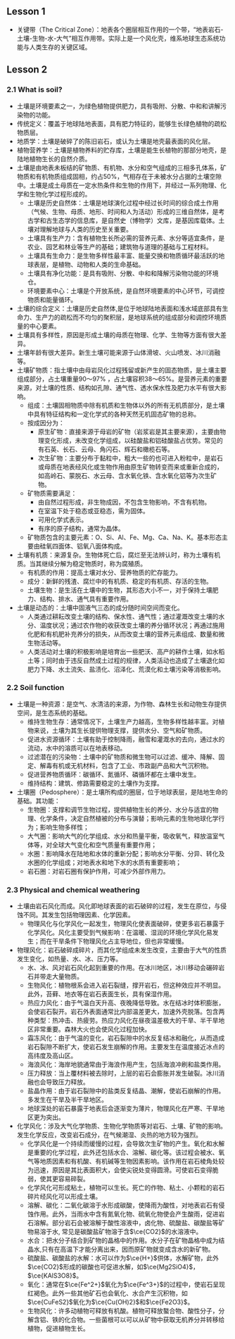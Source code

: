 ## Lesson 1
* 关键带（The Critical Zone）：地表各个圈层相互作用的一个带，“地表岩石-土壤-生物-水-大气”相互作用带。实际上是一个风化壳，维系地球生态系统功能与人类生存的关键区域。

## Lesson 2
### 2.1 What is soil?
* 土壤是环境要素之一，为绿色植物提供肥力，具有吸附、分散、中和和讲解污染物的功能。
* 传统定义：覆盖于地球陆地表面，具有肥力特征的，能够生长绿色植物的疏松物质层。
* 地质学：土壤是破碎了的陈旧岩石，或认为土壤是地壳最表面的风化层。
* 植物营养学：土壤是植物养料的贮存库，土壤是能生长植物的那部分地壳，是陆地植物生长的自然介质。
* 土壤是由地表未板结的矿物质、有机物、水分和空气组成的三相多孔体系，矿物质和有机物质组成固相，约占50%，气相存在于未被水分占据的土壤空隙中。土壤是成土母质在一定水热条件和生物的作用下，并经过一系列物理、化学和生物化学过程形成的。
  * 土壤是历史自然体：土壤是地球演化过程中经过长时间的综合成土作用（气候、生物、母质、地形、时间和人为活动）形成的三维自然体，是考古学和古生态学的信息库，是自然史（博物学）文库，是基因库载体。土壤对理解地球与人类的历史至关重要。
  * 土壤具有生产力：含有植物生长所必需的营养元素、水分等适宜条件，是农业、园艺和林业等生产的基础；建筑物与道理的基础与工程材料。
  * 土壤具有生命力：是生物多样性最丰富、能量交换和物质循环最活跃的地球表层，是植物、动物和人类的生命基础。
  * 土壤具有净化功能：是具有吸附、分散、中和和降解污染物功能的环境仓。
  * 环境要素中心：土壤是个开放系统，是自然环境要素的中心环节，可调控物质和能量循环。
* 土壤的综合定义：土壤是历史自然体,是位于地球陆地表面和浅水域底部具有生命力、生产力的疏松而不均匀的聚积层，是地球系统的组成部分和调控环境质量的中心要素。
* 土壤具有多样性，原因是形成土壤的母质在物理、化学、生物等方面有很大差异。
* 土壤年龄有很大差异。新生土壤可能来源于山体滑坡、火山喷发、冰川消融等。
* 土壤矿物质：指土壤中由母岩风化过程残留或新产生的固态物质，是土壤主要组成部分，占土壤重量90～97% ，占土壤容积38～65%。是营养元素的重要来源，对土壤的性质、结构如孔隙、通气性、透水保水性及肥力水平有很大影响。
  * 组成：土壤固相物质中除有机质和生物体以外的所有无机质部分，是土壤中具有特征结构和一定化学式的各种天然无机固态矿物的总称。
  * 按成因分为：
    * 原生矿物：直接来源于母岩的矿物（岩浆岩是其主要来源），主要由物理变化形成，未改变化学组成，以硅酸盐和铝硅酸盐占优势。常见的有石英、长石、云母、角闪石、辉石和橄榄石等。
    * 次生矿物：主要分布于黏粒中，粗大一些的也可进入粉粒中，是岩石或母质在地表经风化或生物作用由原生矿物转变而来或重新合成的，如高岭石、蒙脱石、水云母、含水氧化铁、含水氧化铝等为次生矿物。
  * 矿物质需要满足：
    * 由自然过程形成，非生物成因，不包含生物影响，不含有机物。
    * 在室温下处于稳态或亚稳态，需为固体。
    * 可用化学式表示。
    * 有序的原子结构，通常为晶体。
  * 矿物质包含的主要元素：O、Si、Al、Fe、Mg、Ca、Na、K。基本形态主要由硅氧四面体、铝氧八面体构成。
* 土壤有机质：来源复杂。生物体死亡后，腐烂至无法辨认时，称为土壤有机质。当其继续分解为稳定物质时，称为腐殖质。
  * 有机质的作用：提高土壤对水分、营养物质的贮存能力。
  * 成分：新鲜的残渣、腐烂中的有机质、稳定的有机质、存活的生物。
  * 土壤生物：是生活在土壤中的生物，其形态大小不一，对于保持土壤肥力、结构、排水、通气具有重要作用。
* 土壤是动态的：土壤中固液气三态的成分随时间空间而变化。
  * 人类通过耕耘改变土壤的结构、保水性、通气性；通过灌溉改变土壤的水分、温度状况；通过农作物的收获改变土壤的养分循环状况；再通过施用化肥和有机肥补充养分的损失，从而改变土壤的营养元素组成、数量和微生物活动等。
  * 人类活动对土壤的积极影响是培育出一些肥沃、高产的耕作土壤，如水稻土等；同时由于违反自然成土过程的规律，人类活动也造成了土壤退化如肥力下降、水土流失、盐渍化、沼泽化、荒漠化和土壤污染等消极影响。

### 2.2 Soil function
* 土壤是一种资源：是空气、水清洁的来源，为作物、森林生长和动物生存提供空间，是生态系统的基础。
  * 维持生物生存：通常情况下，土壤生产力越高，生物多样性越丰富。对植物来说，土壤为其生长提供物理支撑，提供水分、空气和矿物质。
  * 促进水资源循环：土壤有助于控制降雨，融雪和灌溉水的去向，通过水的流动，水中的溶质可以在地表移动。
  * 过滤潜在的污染物：土壤中的矿物质和微生物可以过滤、缓冲、降解、固定、解毒有机或无机材料，包含了工业、市政副产品和大气沉积物。
  * 促进营养物质循环：碳循环、氮循环、磷循环都在土壤中发生。
  * 维持结构：建筑、修路需要稳定的土壤作为支撑。
* 土壤圈（Pedosphere）：是土壤所构成的圈层，位于地球表层，是陆地生命的基础。其功能：
  * 生物圈：支撑和调节生物过程，提供植物生长的养分、水分与适宜的物理、化学条件，决定自然植被的分布与演替；影响元素的生物地球化学行为；影响生物多样性；
  * 大气圈：影响大气的化学组成、水分和热量平衡，吸收氧气，释放温室气体等，对全球大气变化和空气质量有重要作用；
  * 水圈：影响降水在陆地和水体的重新分配；影响水分平衡、分异、转化及水圈的化学组成；对地表水和地下水的水质有重要影响；
  * 岩石圈：对岩石圈有保护作用，可减少外部作用力。

### 2.3 Physical and chemical weathering
* 土壤由岩石风化而成。风化即地球表面的岩石破碎的过程，发生在原位，与侵蚀不同。其发生包括物理因素、化学因素。
  * 物理风化与化学风化一起发生，物理风化使表面破碎，使更多岩石暴露于化学风化。风化主要受到气候影响：在温暖、湿润的环境化学风化易发生；而在干旱条件下物理风化占主导地位，但也非常缓慢。
* 物理风化：岩石破碎成碎片，而其化学组成未发生改变，主要由于大气的性质发生变化，如热量、水、冰、压力等。
  * 水、冰、风对岩石风化起到重要的作用。在冰川地区，冰川移动会碾碎岩石并带走大量物质。
  * 生物风化：植物根系会进入岩石裂缝，撑开岩石，但这种效应并不明显。此外，苔藓、地衣等在岩石表面生长，具有保湿作用。
  * 热应力风化：由于气温白天升高、夜晚降低导致。水在结冰时体积膨胀，会使岩石裂开。岩石外表面通常比内部温差更大，加速外壳脱落。包含两种类型：热冲击、热疲劳。热应力风化在昼夜温差极大的干旱、半干旱地区非常重要。森林大火也会使风化过程加快。
  * 霜冻风化：由于气温的变化，岩石裂隙中的水反复结冰和融化，从而造成岩石裂隙不断扩大，使岩石发生崩解的作用。主要发生在温度接近冰点的高纬度及高山区。
  * 海浪风化：海岸地貌通常由于海浪作用产生，包括海浪冲刷和盐类作用。
  * 压力释放：当上覆材料被去除时，上层的岩石会膨胀并发生破裂。冰川消融也会导致压力释放。
  * 盐晶作用：由于岩石裂隙中的盐类反复结晶、潮解，使岩石崩解的作用。多发生在干旱及半干旱地区。
  * 地球深处的岩石暴露于地表后会逐渐变为薄片，物理风化在严寒、干旱地区更为突出。
* 化学风化：涉及大气化学物质、生物化学物质等对岩石、土壤、矿物的影响。发生化学反应，改变岩石成分，在气候潮湿、炎热的地方较为强烈。
  * 化学风化是一个持续而缓慢的过程，会导致次生矿物的产生。氧化和水解是重要的化学过程，此外还包括水合、溶解、碳化等。该过程会被水、氧气等地质因素和有机酸、有机碱等生物因素影响。该作用在岩石棱角处较为迅速，原因是其比表面积大，会使尖锐处变得圆滑。可使岩石变得脆弱，使其更容易碎裂。
  * 化学风化可形成粘土，植物可以生长。死亡的作物、粘土、小颗粒的岩石碎片经风化可以形成土壤。
  * 溶解、碳化：二氧化碳溶于水形成碳酸，使降雨为酸性，对地表岩石有侵蚀作用。此外，当雨水中含有氮氧化物、硫氧化物使会产生酸雨，促进岩石溶解。部分岩石会被溶解于酸性溶液中，卤化物、硫酸盐、碳酸盐等矿物易溶于水, 常见是碳酸盐矿物溶于含$\ce{CO2}$的水溶液中。
  * 水合：把水分子结合到矿物的晶格中的作用。水分子在矿物晶格中成为结晶水,只有在高温下才能分离出来，因而原矿物就变成含水的新矿物。
  * 硫酸盐、碳酸盐的水解：水可以作为$\ce{H+}$供体，水解矿物，此外$\ce{CO2}$形成的碳酸也可促进水解，如$\ce{Mg2SiO4}$，$\ce{KAlS3O8}$。
  * 氧化：通常在$\ce{Fe^2+}$氧化为$\ce{Fe^3+}$的过程中，使岩石呈现红褐色。此外一些其他矿石也会氧化、水合产生沉积物，如$\ce{CuFeS2}$氧化为$\ce{Cu(OH)2}$和$\ce{Fe2O3}$。
  * 生物风化：许多动植物可释放有机酸。植物可释放螯合物、酸性分子，分解含铝、铁的化合物。一些菌根可以可以从矿物中获取无机养分并转移给植物，促进植物生长。
